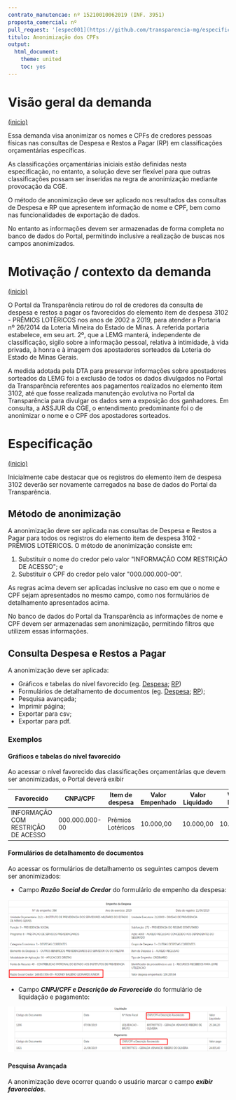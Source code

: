```yaml
---
contrato_manutencao: nº 15210010062019 (INF. 3951)
proposta_comercial: nº
pull_request: '[espec001](https://github.com/transparencia-mg/especificacoes-portal-transparencia/pull/1)'
titulo: Anonimização dos CPFs
output:
  html_document:
    theme: united
    toc: yes
---
```


# Visão geral da demanda
<a href="#top">(inicio)</a>

Essa demanda visa anonimizar os nomes e CPFs de credores pessoas físicas nas consultas de Despesa e Restos a Pagar (RP) em classificações orçamentárias específicas.

As classificações orçamentárias iniciais estão definidas nesta especificação, no entanto, a solução deve ser flexível para que outras classificações possam ser inseridas na regra de anonimização mediante provocação da CGE.

O método de anonimização deve ser aplicado nos resultados das consultas de Despesa e RP que apresentem informação de nome e CPF, bem como nas funcionalidades de exportação de dados. 

No entanto as informações devem ser armazenadas de forma completa no banco de dados do Portal, permitindo inclusive a realização de buscas nos campos anonimizados.

# Motivação / contexto da demanda
<a href="#top">(inicio)</a>

O Portal da Transparência retirou do rol de credores da consulta de despesa e restos a pagar os favorecidos do elemento item de despesa 3102 - PRÊMIOS LOTÉRICOS nos anos de 2002 a 2019, para atender a Portaria nº 26/2014 da Loteria Mineira do Estado de Minas. A referida portaria estabelece, em seu art. 2º, que a LEMG manterá, independente de classificação, sigilo sobre a informação pessoal, relativa à intimidade, à vida privada, à honra e à imagem dos apostadores sorteados da Loteria do Estado de Minas Gerais.

A medida adotada pela DTA para preservar informações sobre apostadores sorteados da LEMG foi a exclusão de todos os dados divulgados no Portal da Transparência referentes aos pagamentos realizados no elemento item 3102, até que fosse realizada manutenção evolutiva no Portal da Transparência para divulgar os dados sem a exposição dos ganhadores. Em consulta, a ASSJUR da CGE, o entendimento predominante foi o de anonimizar o nome e o CPF dos apostadores sorteados.

# Especificação
<a href="#top">(inicio)</a>

Inicialmente cabe destacar que os registros do elemento item de despesa 3102 deverão ser novamente carregados na base de dados do Portal da Transparência.

## Método de anonimização

A anonimização deve ser aplicada nas consultas de Despesa e Restos a Pagar para todos os registros do elemento item de despesa 3102 - PRÊMIOS LOTÉRICOS. O método de anonimização consiste em:

1. Substituir o nome do credor pelo valor "INFORMAÇÃO COM RESTRIÇÃO DE ACESSO"; e
2. Substituir o CPF do credor pelo valor "000.000.000-00".

As regras acima devem ser aplicadas inclusive no caso em que o nome e CPF sejam apresentados no mesmo campo, como nos formulários de detalhamento apresentados acima.

No banco de dados do Portal da Transparência as informações de nome e CPF devem ser armazenadas sem anonimização, permitindo filtros que utilizem essas informações.

## Consulta Despesa e Restos a Pagar

A anonimização deve ser aplicada:

* Gráficos e tabelas do nível favorecido (eg. [Despesa](http://www.transparencia.mg.gov.br/despesa-estado/despesa/despesa-orgaos/2019/01-01-2019/31-12-2019/3873/1874/510/20/39); [RP](http://www.transparencia.mg.gov.br/despesa-estado/restos-a-pagar/restospagar-orgaos/2018/3718/510/39/20/2704/130/59))
* Formulários de detalhamento de documentos (eg. [Despesa](http://www.transparencia.mg.gov.br/despesa-estado/despesa/despesa-orgaos/2019/01-01-2019/31-12-2019/3873/1874/510/20/39/897363/2704/empenhado/412/12420866/0/0); [RP](http://www.transparencia.mg.gov.br/despesa-estado/restos-a-pagar/restospagar-orgaos/2018/3718/510/39/20/2704/130/59/3774671));
* Pesquisa avançada;
* Imprimir página;
* Exportar para csv;
* Exportar para pdf.


### Exemplos

#### Gráficos e tabelas do nível favorecido

Ao acessar o nível favorecido das classificações orçamentárias que devem ser anonimizadas, o Portal deverá exibir

| Favorecido | CNPJ/CPF | Item de despesa | Valor Empenhado |Valor Liquidado| Valor Pago|
|---|---|---|---|---|---
INFORMAÇÃO COM RESTRIÇÃO DE ACESSO|000.000.000-00|Prêmios Lotéricos| 10.000,00|10.000,00|10.000,00|

#### Formulários de detalhamento de documentos

Ao acessar os formulários de detalhamento os seguintes campos devem ser anonimizados:

* Campo ___Razão Social do Credor___ do formulário de empenho da despesa:

![](static/empenho_despesa.png)

 * Campo ___CNPJ/CPF e Descrição do Favorecido___ do formulário de liquidação e pagamento:

![](static/liquidacao_pagamento.png)

#### Pesquisa Avançada

A anonimização deve ocorrer quando o usuário marcar o campo ___exibir favorecidos___.

